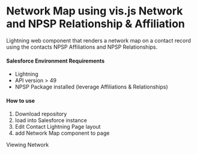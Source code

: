 # Network Map using vis.js Network and NPSP Relationship & Affiliation
Lightning web component that renders a network map on a contact record using the contacts NPSP Affiliations and NPSP Relationships.

#### Salesforce Environment Requirements
 - Lightning
 - API version > 49
 - NPSP Package installed (leverage Affiliations & Relationships)
 

#### How to use
1. Download repository
2. load into Salesforce instance
3. Edit Contact Lightning Page layout
4. add Network Map component to page
 

Viewing Network
